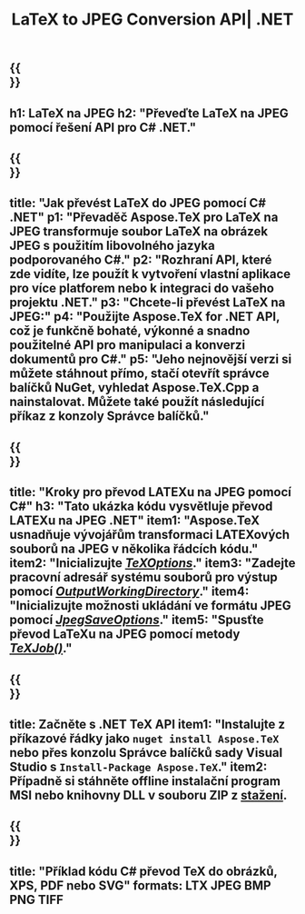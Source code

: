 ﻿---
translation: true
template: /_templates/_conversion-child-net.md
title: LaTeX to JPEG Conversion API| .NET
description: Funkce převodu LaTeX na JPEG. Integrujte tuto místní knihovnu .NET do svého projektu nebo použijte multiplatformní aplikace pro převod LaTeXu na JPEG.
keywords: latex to jpeg api net, latex2jpeg integrovat c#
url: /net/conversion/latex-to-jpeg/
family: tex
platformtag: net
feature: conversion
informat: LATEX
outformat: JPEG
otherformats: BMP PNG TIFF PDF SVG XPS
---


{{<section banner>}}
---
h1: LaTeX na JPEG
h2: "Převeďte LaTeX na JPEG pomocí řešení API pro C# .NET."
---

{{<section overview>}}
---
title: "Jak převést LaTeX do JPEG pomocí C# .NET"
p1: "Převaděč Aspose.TeX pro LaTeX na JPEG transformuje soubor LaTeX na obrázek JPEG s použitím libovolného jazyka podporovaného C#."
p2: "Rozhraní API, které zde vidíte, lze použít k vytvoření vlastní aplikace pro více platforem nebo k integraci do vašeho projektu .NET."
p3: "Chcete-li převést LaTeX na JPEG:"
p4: "Použijte Aspose.TeX for .NET API, což je funkčně bohaté, výkonné a snadno použitelné API pro manipulaci a konverzi dokumentů pro C#."
p5: "Jeho nejnovější verzi si můžete stáhnout přímo, stačí otevřít správce balíčků NuGet, vyhledat Aspose.TeX.Cpp a nainstalovat. Můžete také použít následující příkaz z konzoly Správce balíčků."
---

{{<section feature1>}}
---
title: "Kroky pro převod LATEXu na JPEG pomocí C#"
h3: "Tato ukázka kódu vysvětluje převod LATEXu na JPEG .NET"
item1: "Aspose.TeX usnadňuje vývojářům transformaci LATEXových souborů na JPEG v několika řádcích kódu."
item2: "Inicializujte [*TeXOptions*](https://reference.aspose.com/tex/net/aspose.tex/texoptions/)."
item3: "Zadejte pracovní adresář systému souborů pro výstup pomocí [*OutputWorkingDirectory*](https://reference.aspose.com/tex/net/aspose.tex/texoptions/outputworkingdirectory/)."
item4: "Inicializujte možnosti ukládání ve formátu JPEG pomocí [*JpegSaveOptions*](https://reference.aspose.com/tex/net/aspose.tex.presentation.image/jpegsaveoptions/)."
item5: "Spusťte převod LaTeXu na JPEG pomocí metody [*TeXJob()*](https://reference.aspose.com/tex/net/aspose.tex/texjob/)."
---

{{<section feature2>}}
---
title: Začněte s .NET TeX API
item1: "Instalujte z příkazové řádky jako ```nuget install Aspose.TeX``` nebo přes konzolu Správce balíčků sady Visual Studio s ```Install-Package Aspose.TeX```."
item2: Případně si stáhněte offline instalační program MSI nebo knihovny DLL v souboru ZIP z [stažení](https://releases.aspose.com/tex/net).
---

{{<section widget>}}
---
title: "Příklad kódu C# převod TeX do obrázků, XPS, PDF nebo SVG"
formats: LTX JPEG BMP PNG TIFF
---
